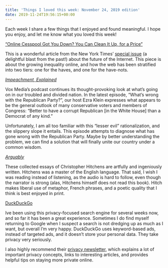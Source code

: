 ```yaml
---
title: 'Things I loved this week: November 24, 2019 edition'
date: 2019-11-24T19:56:15+00:00
---
```

Each week I share a few things that I enjoyed and found meaningful. I hope you enjoy, and let me know what you loved this week!

[“Online Cesspool Got You Down? You Can Clean It Up, for a Price”][1]

This is a wonderful article from the New York Times’ [special issue][2] (a delightful blast from the past!) about the future of the Internet. This piece is about the growing inequality online, and how the web has been stratified into two tiers: one for the haves, and one for the have-nots.

_[Impeachment, Explained][3]_

Vox Media’s podcast continues its thought-provoking look at what’s going on in our troubled and divided nation. In the latest episode, “What’s wrong with the Republican Party?”, our host Ezra Klein expresses what appears to be the general outlook of many conservative voters and members of Congress: “Better to have a corrupt Republican [in the White House] than a Democrat of any kind.”

Unfortunately, I am all too familiar with this “lesser evil” rationalization, and the slippery slope it entails. This episode attempts to diagnose what has gone wrong with the Republican Party. Maybe by better understanding the problem, we can find a solution that will finally unite our country under a common wisdom.

_[Arguably][4]_

These collected essays of Christopher Hitchens are artfully and ingeniously written. Hitchens was a master of the English language. That said, I wish I was reading instead of listening, as the audio is hard to follow, even though the narrator is strong (alas, Hitchens himself does not read this book). Hitch makes liberal use of metaphor, French phrases, and a poetic quality that I think is best enjoyed in print.

[DuckDuckGo][5]

Ive been using this privacy-focused search engine for several weeks now, and so far it has been a great experience. Sometimes I do find myself returning to Google when I suspect a search is not dredging up as much as I want, but overall I’m very happy. DuckDuckGo uses keyword-based ads, instead of targeted ads, and it doesn’t store your personal data. They take privacy very seriously.

I also highly recommend their [privacy newsletter][6], which explains a lot of important privacy concepts, links to interesting articles, and provides helpful tips on staying more private online.

 [1]: https://www.nytimes.com/interactive/2019/11/13/magazine/internet-premium.html
 [2]: https://www.nytimes.com/interactive/2019/11/14/magazine/internet-future-dream.html
 [3]: https://www.vox.com/impeachment-explained-podcast
 [4]: https://www.indiebound.org/book/9781455502776
 [5]: https://duckduckgo.com/
 [6]: https://duckduckgo.com/newsletter